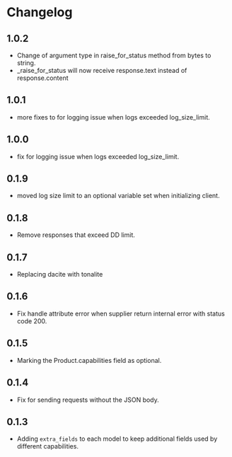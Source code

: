 # Changelog

## 1.0.2

- Change of argument type in raise_for_status method from bytes to string.
- _raise_for_status will now receive response.text instead of response.content

## 1.0.1

- more fixes to for logging issue when logs exceeded log_size_limit.

## 1.0.0

- fix for logging issue when logs exceeded log_size_limit.

## 0.1.9

- moved log size limit to an optional variable set when initializing client.

## 0.1.8

- Remove responses that exceed DD limit.

## 0.1.7

- Replacing dacite with tonalite

## 0.1.6

- Fix handle attribute error when supplier return internal error with status code 200.

## 0.1.5

- Marking the Product.capabilities field as optional.


## 0.1.4

- Fix for sending requests without the JSON body.

## 0.1.3

- Adding `extra_fields` to each model to keep additional fields used by different capabilities.
